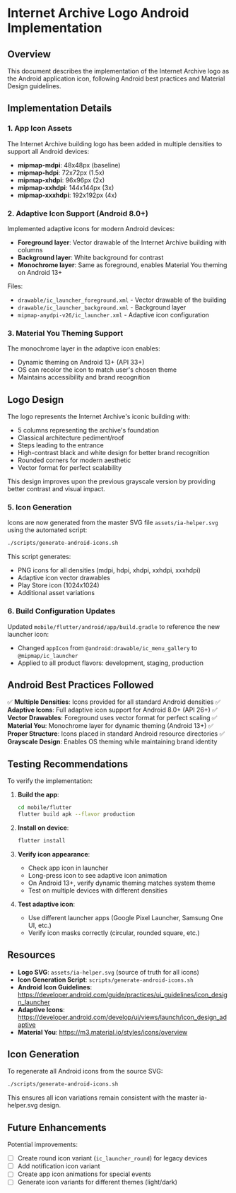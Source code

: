 # Internet Archive Logo Android Implementation

## Overview

This document describes the implementation of the Internet Archive logo as the Android application icon, following Android best practices and Material Design guidelines.

## Implementation Details

### 1. App Icon Assets

The Internet Archive building logo has been added in multiple densities to support all Android devices:

- **mipmap-mdpi**: 48x48px (baseline)
- **mipmap-hdpi**: 72x72px (1.5x)
- **mipmap-xhdpi**: 96x96px (2x)
- **mipmap-xxhdpi**: 144x144px (3x)
- **mipmap-xxxhdpi**: 192x192px (4x)

### 2. Adaptive Icon Support (Android 8.0+)

Implemented adaptive icons for modern Android devices:

- **Foreground layer**: Vector drawable of the Internet Archive building with columns
- **Background layer**: White background for contrast
- **Monochrome layer**: Same as foreground, enables Material You theming on Android 13+

Files:
- `drawable/ic_launcher_foreground.xml` - Vector drawable of the building
- `drawable/ic_launcher_background.xml` - Background layer
- `mipmap-anydpi-v26/ic_launcher.xml` - Adaptive icon configuration

### 3. Material You Theming Support

The monochrome layer in the adaptive icon enables:
- Dynamic theming on Android 13+ (API 33+)
- OS can recolor the icon to match user's chosen theme
- Maintains accessibility and brand recognition

## Logo Design

The logo represents the Internet Archive's iconic building with:
- 5 columns representing the archive's foundation
- Classical architecture pediment/roof
- Steps leading to the entrance
- High-contrast black and white design for better brand recognition
- Rounded corners for modern aesthetic
- Vector format for perfect scalability

This design improves upon the previous grayscale version by providing better contrast and visual impact.

### 5. Icon Generation

Icons are now generated from the master SVG file `assets/ia-helper.svg` using the automated script:

```bash
./scripts/generate-android-icons.sh
```

This script generates:
- PNG icons for all densities (mdpi, hdpi, xhdpi, xxhdpi, xxxhdpi)
- Adaptive icon vector drawables
- Play Store icon (1024x1024)
- Additional asset variations

### 6. Build Configuration Updates

Updated `mobile/flutter/android/app/build.gradle` to reference the new launcher icon:
- Changed `appIcon` from `@android:drawable/ic_menu_gallery` to `@mipmap/ic_launcher`
- Applied to all product flavors: development, staging, production

## Android Best Practices Followed

✅ **Multiple Densities**: Icons provided for all standard Android densities
✅ **Adaptive Icons**: Full adaptive icon support for Android 8.0+ (API 26+)
✅ **Vector Drawables**: Foreground uses vector format for perfect scaling
✅ **Material You**: Monochrome layer for dynamic theming (Android 13+)
✅ **Proper Structure**: Icons placed in standard Android resource directories
✅ **Grayscale Design**: Enables OS theming while maintaining brand identity

## Testing Recommendations

To verify the implementation:

1. **Build the app**:
   ```bash
   cd mobile/flutter
   flutter build apk --flavor production
   ```

2. **Install on device**:
   ```bash
   flutter install
   ```

3. **Verify icon appearance**:
   - Check app icon in launcher
   - Long-press icon to see adaptive icon animation
   - On Android 13+, verify dynamic theming matches system theme
   - Test on multiple devices with different densities

4. **Test adaptive icon**:
   - Use different launcher apps (Google Pixel Launcher, Samsung One UI, etc.)
   - Verify icon masks correctly (circular, rounded square, etc.)

## Resources

- **Logo SVG**: `assets/ia-helper.svg` (source of truth for all icons)
- **Icon Generation Script**: `scripts/generate-android-icons.sh`
- **Android Icon Guidelines**: https://developer.android.com/guide/practices/ui_guidelines/icon_design_launcher
- **Adaptive Icons**: https://developer.android.com/develop/ui/views/launch/icon_design_adaptive
- **Material You**: https://m3.material.io/styles/icons/overview

## Icon Generation

To regenerate all Android icons from the source SVG:

```bash
./scripts/generate-android-icons.sh
```

This ensures all icon variations remain consistent with the master ia-helper.svg design.

## Future Enhancements

Potential improvements:
- [ ] Create round icon variant (`ic_launcher_round`) for legacy devices
- [ ] Add notification icon variant
- [ ] Create app icon animations for special events
- [ ] Generate icon variants for different themes (light/dark)
